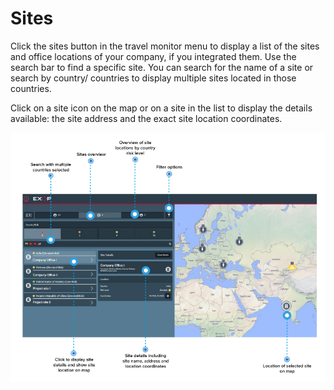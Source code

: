 # Sites

Click the sites button in the travel monitor menu to display a list of the sites and office locations of your company, if you integrated them. Use the search bar to find a specific site. You can search for the name of a site or search by country/ countries to display multiple sites located in those countries. 

Click on a site icon on the map or on a site in the list to display the details available: the site address and the exact site location coordinates.

![](../../.gitbook/assets/sitespage.png)

